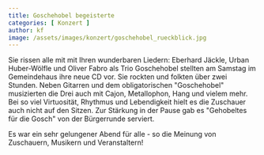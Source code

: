```yaml
---
title: Goschehobel begeisterte
categories: [ Konzert ]
author: kf
image: /assets/images/konzert/goschehobel_rueckblick.jpg
---
```

Sie rissen alle mit mit Ihren wunderbaren Liedern: Eberhard Jäckle, Urban Huber-Wölfle und Oliver Fabro als Trio Goschehobel stellten am Samstag im Gemeindehaus ihre neue CD vor. Sie rockten und folkten über zwei Stunden. Neben Gitarren und dem obligatorischen "Goschehobel" musizierten die Drei auch mit Cajon, Metallophon, Hang und vielem mehr. Bei so viel Virtuosität, Rhythmus und Lebendigkeit hielt es die Zuschauer auch nicht auf den Sitzen. Zur Stärkung in der Pause gab es "Gehobeltes für die Gosch" von der Bürgerrunde serviert.

Es war ein sehr gelungener Abend für alle - so die Meinung von Zuschauern, Musikern und Veranstaltern!
